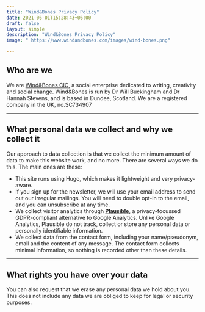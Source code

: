 ```yaml
---
title: "Wind&Bones Privacy Policy"
date: 2021-06-01T15:28:43+06:00
draft: false
layout: simple
description: "Wind&Bones Privacy Policy"
image: " https://www.windandbones.com/images/wind-bones.png"

---
```


## Who are we

We are [Wind&Bones CIC](https://www.windandbones.com), a social enterprise dedicated to writing, creativity and social change. Wind&Bones is run by Dr Will Buckingham and Dr Hannah Stevens, and  is based in Dundee, Scotland. We are a registered company in the UK, no.SC734907

---

## What personal data we collect and why we collect it

Our approach to data collection is that we collect the minimum amount of  data to make this website work, and no more. There are several ways we  do this. The main ones are these:

- This site runs using Hugo, which makes it lightweight and very privacy-aware. 
- If you sign up for the newsletter, we will  use your email address to send out our irregular mailings. You will need to double opt-in to the email, and you can unsubscribe at any time. 
- We collect visitor analytics through [**Plausible**](https://plausible.io), a privacy-focussed GDPR-compliant alternative to Google Analytics.  Unlike Google Analytics, Plausible do not track, collect or store any  personal data or personally identifiable information.
- We collect data from the contact form, including your name/pseudonym, email and  the content of any message. The contact form collects minimal  information, so nothing is recorded other than these details.

---

## What rights you have over your data

You can also request that we erase any personal data we hold about you.  This does not include any data we are obliged to keep for legal or  security purposes.
